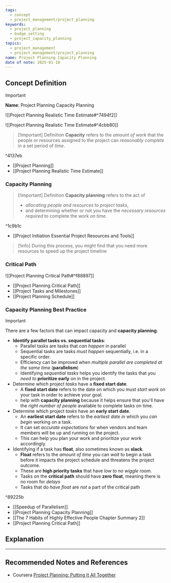```yaml
---
tags:
  - concept
  - project_management/project_planning
keywords:
  - project_planning
  - budge_setting
  - project_capacity_planning
topics:
  - project_management
  - project_management/project_planning
name: Project Planning Capacity Planning
date of note: 2025-01-10
---
```


## Concept Definition

>[!important]
>**Name**: Project Planning Capacity Planning

![[Project Planning Realistic Time Estimate#^7494f2]]

![[Project Planning Realistic Time Estimate#^4cbb80]]

>[!important] Definition
>**Capacity** refers to the *amount of work* that the people or resources assigned to the project can *reasonably complete* in a set period of *time*.

^4137eb

- [[Project Planning]]
- [[Project Planning Realistic Time Estimate]]

### Capacity Planning

>[!important] Definition
>**Capacity planning** refers to the act of 
>- *allocating people and resources* to *project tasks*, 
>- and determining whether or not you have the *necessary resources required* to complete the work *on time*.

^1c9b1c

- [[Project Initiation Essential Project Resources and Tools]]

>[!info]
>During this process, you might find that you need more resources to speed up the project timeline

### Critical Path

![[Project Planning Critical Path#^f88897]]

- [[Project Planning Critical Path]]
- [[Project Tasks and Milestones]]
- [[Project Planning Schedule]]



### Capacity Planning Best Practice

>[!important]
>There are a few factors that can impact capacity and **capacity planning**.
>- **Identify parallel tasks vs. sequential tasks**:
>	- Parallel tasks are tasks that *can happen* in parallel
>	- Sequential tasks are tasks *must happen* sequentially, i.e. in a specific order.
>	- Efficiency can be improved when *multiple parallel are completed at the same time* (**parallelism**)
>	- Identifying *sequential tasks* helps you identify the tasks that you *need to* **prioritize early** on in the project.
>- Determine which project *tasks* have a **fixed start date**.
>	- A **fixed start date** refers to the date on which you *must start work* on your task in order to achieve your goal.
>	- help with **capacity planning** because it helps ensure that you'll have the *right number of people* available to complete tasks on time.
>- Determine which project *tasks* have an **early start date**.
>	- An **earliest start date** refers to the *earliest date* in which you *can begin* working on a task.
>	- It can set *accurate expectations* for when vendors and team members will be up and running on the project.
>	- This can help you plan your work and prioritize your work accordingly.
>- Identifying if a task has **float**, also sometimes known as **slack**.
>	- **Float** refers to the *amount of time* you can *wait* to begin a task before it impacts the project schedule and threatens the project outcome.
>	- These are **high priority tasks** that have *low to no wiggle room*.
>	- Tasks on the **critical path** should have **zero float**, meaning there is no room for *delays*
>	- Tasks that do *have float* are *not* a part of the critical path

^89225b

- [[Speedup of Parallelism]]
- [[Project Planning Capacity Planning]]
- [[The 7 Habits of Highly Effective People Chapter Summary 2]]
- [[Project Planning Critical Path]]


## Explanation








-----------
##  Recommended Notes and References


- Coursera [Project Planning: Putting It All Together](https://www.coursera.org/learn/project-planning-google/home/welcome)